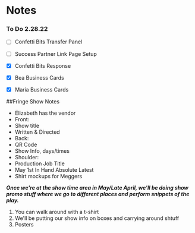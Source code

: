 # Notes

### To Do 2.28.22
- [ ] Confetti Bits Transfer Panel
- [ ] Success Partner Link Page Setup

- [x] Confetti Bits Response
- [x] Bea Business Cards
- [x] Maria Business Cards


##Fringe Show Notes

- Elizabeth has the vendor
- Front:
- Show title
- Written & Directed
- Back:
- QR Code
- Show Info, days/times
- Shoulder:
- Production Job Title
- May 1st In Hand Absolute Latest
- Shirt mockups for Meggers

***Once we're at the show time area in May/Late April, we'll be doing show promo stuff where we go to different places and perform snippets of the play.***
1. You can walk around with a t-shirt
2. We'll be putting our show info on boxes and carrying around shtuff
3. Posters
